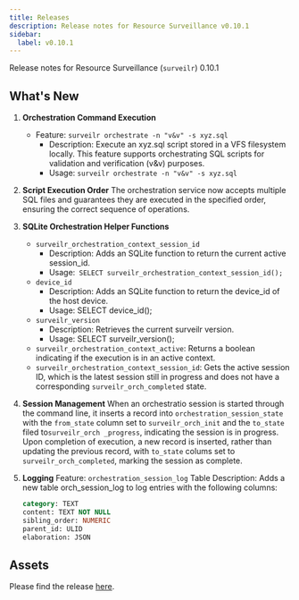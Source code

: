 ```yaml
---
title: Releases
description: Release notes for Resource Surveillance v0.10.1
sidebar:
  label: v0.10.1
---
```


Release notes for Resource Surveillance (`surveilr`) 0.10.1

## What's New

1. **Orchestration Command Execution**
    - Feature: `surveilr orchestrate -n "v&v" -s xyz.sql`
        - Description: Execute an xyz.sql script stored in a VFS filesystem locally. This feature supports orchestrating SQL scripts for validation and verification (v&v) purposes.
         - Usage: `surveilr orchestrate -n "v&v" -s xyz.sql`

2. **Script Execution Order**
   The orchestration service now accepts multiple SQL files and guarantees they are executed in the specified order, ensuring the correct sequence of operations.

3. **SQLite Orchestration Helper Functions**
    - `surveilr_orchestration_context_session_id`
        - Description: Adds an SQLite function to return the current active session_id.
        - Usage:` SELECT surveilr_orchestration_context_session_id();`
    - `device_id`
       - Description: Adds an SQLite function to return the device_id of the host device.
        - Usage: SELECT device_id();
    - `surveilr_version`
       - Description: Retrieves the current surveilr version.
       - Usage: SELECT surveilr_version();
    - `surveilr_orchestration_context_active`: Returns a boolean indicating if the execution is in an active context.
    - `surveilr_orchestration_context_session_id`: Gets the active session ID, which is the latest session still in progress and does not have a corresponding `surveilr_orch_completed` state.

4. **Session Management**
  When an orchestratio session is started through the command line, it inserts a record into `orchestration_session_state` with the `from_state` column set to `surveilr_orch_init` and the `to_state` filed to`surveilr_orch _progress`, indicating the session is in progress.
  Upon completion of execution, a new record is inserted, rather than updating the previous record, with `to_state` colums set to `surveilr_orch_completed`, marking the session as complete.

5. **Logging**
      Feature: `orchestration_session_log` Table
      Description: Adds a new table orch_session_log to log entries with the following columns:
      ```sql
      category: TEXT
      content: TEXT NOT NULL
      sibling_order: NUMERIC
      parent_id: ULID
      elaboration: JSON
      ```

## Assets
Please find the release [here](https://github.com/opsfolio/releases.opsfolio.com/releases/tag/0.10.1).
